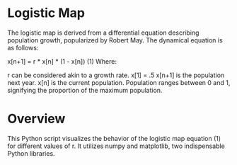 # Logistic Map
The logistic map is derived from a differential equation describing population growth, popularized by Robert May. The dynamical equation is as follows:

x[n+1] = r * x[n] * (1 - x[n])       (1)
Where:

  r can be considered akin to a growth rate.
  x[1] = .5
  x[n+1] is the population next year.
  x[n] is the current population. Population ranges between 0 and 1, signifying the proportion of the maximum population.
  
# Overview

This Python script visualizes the behavior of the logistic map equation (1) for different values of r. It utilizes numpy and matplotlib, two indispensable Python libraries.
